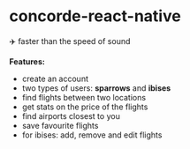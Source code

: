 # concorde-react-native
:airplane: faster than the speed of sound

**Features:**
- create an account
- two types of users: **sparrows** and **ibises** 
- find flights between two locations
- get stats on the price of the flights
- find airports closest to you
- save favourite flights
- for ibises: add, remove and edit flights
